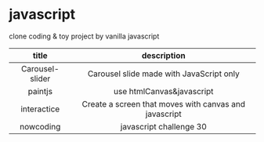 # javascript
clone coding &amp; toy project by vanilla javascript

|title|description|
|:--:|:--:|
|Carousel-slider|Carousel slide made with JavaScript only|
|paintjs|use htmlCanvas&javascript|
|interactice| Create a screen that moves with canvas and javascript|
|nowcoding|javascript challenge 30|
